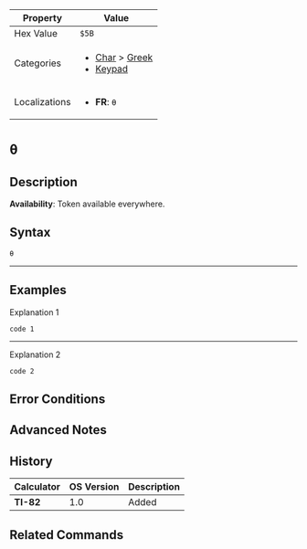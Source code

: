 | Property      | Value |
|---------------|-------|
| Hex Value     | `$5B`|
| Categories    | <ul><li>[Char](<../categories/Char.md>) > [Greek](<../categories/Char.md#Greek>)</li><li>[Keypad](<../categories/Keypad.md>)</li></ul> |
| Localizations | <ul><li><b>FR</b>: `θ`</li></ul> |

# `θ`

## Description



<b>Availability</b>: Token available everywhere.

## Syntax
`θ`

<hr>

## Examples

Explanation 1
```ti-basic
code 1
```
---
Explanation 2
```ti-basic
code 2
```

## Error Conditions


## Advanced Notes


## History
| Calculator | OS Version | Description |
|------------|------------|-------------|
| <b>TI-82</b> | 1.0 | Added

## Related Commands

    